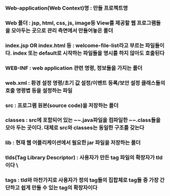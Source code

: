 ### Web-application(Web Context)명 : 만들 프로젝트명  
### Web 폴더 : jsp, html, css, js, image등 View를 제공할 웹 프로그램들을 모아두는 곳으로 관리 측면에서 만들어놓은 폴더  
### index.jsp OR index.html 등 : welcome-file-list라고 부르는 파일들이다. index 또는 default로 시작하는 파일들을 명시를 하지 않아도 호출된다  
### WEB-INF : web application 관련 명령, 정보들을 가지는 폴더  
### web.xml : 환경 설정 명령/초기 값 설정/이벤트 등록/보안 설정 클래스들의 호출 명령볍 등을 설정하는 파일  
### src : 프로그램 원본(source code)을 저장하는 폴더  
### classes : src에 포함되어 있는 ~~.java파일을 컴파일한 ~~.class들을 모아 두는 곳이다. 대체로 src와 classes는 동일한 구조를 갖는다  
### lib : 현재 웹 어플리케이션에서 필요한 jar 파일을 저장하는 폴더  
### tlds(Tag Library Descriptor) : 사용자가 만든 tag 파일의 확장자가 tld 이다  \
### tags : tld와 마찬가지로 사용자가 정의 tag들의 집합체로 tag들 중 가장 간단하고 쉽게 만들 수 있는 tag의 확장자이다  

